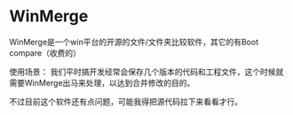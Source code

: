 # WinMerge

WinMerge是一个win平台的开源的文件/文件夹比较软件，其它的有Boot compare（收费的）

使用场景：
    我们平时搞开发经常会保存几个版本的代码和工程文件，这个时候就需要WinMerge出马来处理，以达到合并修改的目的。

不过目前这个软件还有点问题，可能我得把源代码拉下来看看才行。
